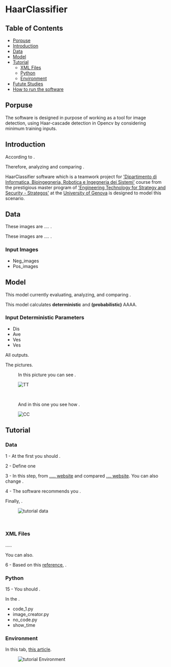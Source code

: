 <h1>HaarClassifier</h1>
<h2>Table of Contents</h2>
<ul>
  <li><a href=#porpuse>Porpuse</a></li>
  <li><a href=#introduction>Introduction</a></li>
  <li><a href=#data>Data</a></li>
  <li><a href=#model>Model</a></li>
  <li><a href=#tutorial>Tutorial</a>
    <ul>
      <li><a href=#xmlfiles>XML Files</a></li>
      <li><a href=#python>Python</a></li>
      <li><a href=#environment>Environment</a></li>
    </ul>
  </li>
  <li><a href=#>Futute Studies</a>
  <li><a href=#>How to run the software</a>

</ul>
<h2>Porpuse</h2>
<p>The software is designed in purpose of working as a tool for image detection, using Haar-cascade detection in Opencv by considering minimum training inputs.</p>


<h2>Introduction</h2>
<p>According to .</p>
<p>Therefore, analyzing and comparing .</p>
<p>HaarClassifier software which is a teamwork project for <a href='https://dibris.unige.it/en'>'Dipartimento di Informatica, Bioingegneria, Robotica e Ingegneria dei Sistemi'</a> course from the prestigious master program of <a href='http://www.itim.unige.it/cs/strategos/'>'Engineering Technology for Strategy and Security - Strategos'</a> at the <a href='https://unige.it/en'>University of Genova</a> is designed to model this scenario.</p>

<h2>Data</h2>
<p>These images are .... .</p>
<p>These images are .... .</p>
<h3>Input Images</h3>
<ul>
  <li>Neg_images</li>
  <li>Pos_images</li>
</ul>

<h2>Model</h2>
<p>This model currently evaluating, analyzing, and comparing .</p>
<p>This model calculates <b>deterministic</b> and <b> (probabilistic)</b> AAAA.</p>
<h3>Input Deterministic Parameters</h3>
<ul>
  <li>Dis</li>
  <li>Ave</li>
  <li>Ves</li>
  <li>Ves</li>
</ul>

<p>All  outputs.</p>
<p>The  pictures.</p>
<figure>
<p>In this picture you can see .</p>
<img src="https://github.com" alt="TT">
</figure><br>
<figure>
<p>And in this one you see how .</p>
<img src="https://github.com/" alt="CC">
</figure>

<h2>Tutorial</h2>
<h3>Data</h3>
<p>1 - At the first you should .</p>
<p>2 - Define one </p>
<p>3 - In this step, from <a href='https://www.'>..... website</a> and compared  <a href='https://www'>.... website</a>. You can also change .</p>
<p>4 - The software recommends you .</p>
<p>Finally, .</p>
<figure>
<img src="https://github.com/" alt="tutorial data">
</figure><br>

<h3>XML Files</h3>
<p> .....</p>
<p>You can also.</p>
<p>6 - Based on this <a href='https://www'>reference</a>, .</p>

<h3>Python</h3>
<p>15 - You should .</p>
<p>In the .</p>
<ul>
  <li>code_1.py</li>
  <li>image_creator.py</li>
  <li>no_code.py</li>
  <li>show_time</li>
</ul>

<h3>Environment</h3>
<p>In this tab, <a href='https://www.'>this article</a>.</p>
<figure>
<img src="https://github.com/" alt="tutorial Environment">
</figure><br>
